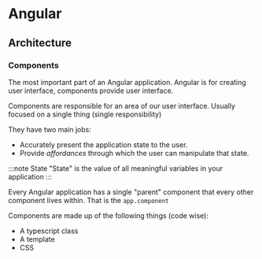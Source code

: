 # Angular

## Architecture

### Components

The most important part of an Angular application. Angular is for creating user interface, components provide user interface.

Components are responsible for an area of our user interface. Usually focused on a single thing (single responsibility)

They have two main jobs:

- Accurately present the application state to the user.
- Provide _affordances_ through which the user can manipulate that state.

:::note State
"State" is the value of all meaningful variables in your application
:::

Every Angular application has a single "parent" component that every other component lives within.
That is the `app.component`

Components are made up of the following things (code wise):

- A typescript class
- A template
- CSS
